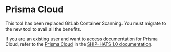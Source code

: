 # Prisma Cloud

<!--This tool has been replaced with [Fortify on Demand](fod/fod-overview). You must migrate to the new tool to avail all the benefits.  -->

This tool has been replaced GitLab Container Scanning. You must migrate to the new tool to avail all the benefits.  


If you are an existing user and want to access documentation for Prisma Cloud, refer to the [Prisma Cloud](https://docs.developer.tech.gov.sg/docs/ship-hats-documentation/prisma-cloud-overview) in the [SHIP-HATS 1.0 documentation](https://docs.developer.tech.gov.sg/docs/ship-hats-documentation/#/).